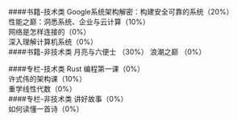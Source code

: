 ####书籍-技术类
Google系统架构解密：构建安全可靠的系统（20%）  
性能之巅：洞悉系统、企业与云计算（10%）  
网络是怎样连接的（0%）  
深入理解计算机系统（0%）  
####书籍-非技术类
月亮与六便士  （30%）
浪潮之巅  （0%）

####专栏-技术类
Rust 编程第一课（0%）  
许式伟的架构课（10%）  
重学线性代数（0%）  
####专栏-非技术类
讲好故事（0%）  
如何读懂一首诗（0%）